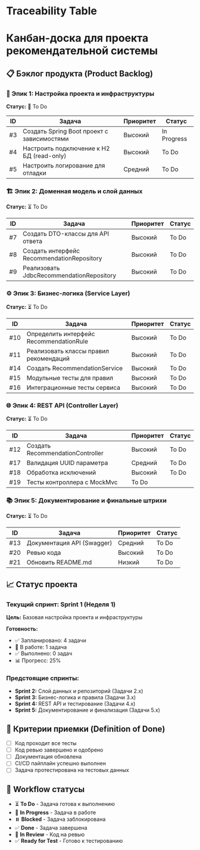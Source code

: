 # Traceability Table

# Канбан-доска для проекта рекомендательной системы

## 📋 Бэклог продукта (Product Backlog)

### 🎯 Эпик 1: Настройка проекта и инфраструктуры
**Статус:** 📝 To Do

| ID | Задача | Приоритет |  Статус |
|----|--------|-----------|-------|
| #3 | Создать Spring Boot проект с зависимостями | Высокий |  In Progress |
| #4 | Настроить подключение к H2 БД (read-only) | Высокий | To Do |
| #5 | Настроить логирование для отладки | Средний |  To Do |

### 🏗️ Эпик 2: Доменная модель и слой данных
**Статус:** ⏳ To Do

| ID    | Задача | Приоритет | Статус |
|-------|--------|-----------|--------|
| #7    | Создать DTO-классы для API ответа | Высокий |  To Do |
| #8    | Создать интерфейс RecommendationRepository | Высокий | To Do |
| #9    | Реализовать JdbcRecommendationRepository | Высокий | To Do |

### ⚙️ Эпик 3: Бизнес-логика (Service Layer)
**Статус:** ⏳ To Do

| ID  | Задача | Приоритет |  Статус |
|-----|--------|-----------|---------|
| #10 | Определить интерфейс RecommendationRule | Высокий | To Do |
| #11 | Реализовать классы правил рекомендаций | Высокий |  To Do |
| #14 | Создать RecommendationService | Высокий |  To Do |
| #15 | Модульные тесты для правил | Высокий | To Do |
| #16 | Интеграционные тесты сервиса | Высокий | To Do |

### 🌐 Эпик 4: REST API (Controller Layer)
**Статус:** ⏳ To Do

| ID  | Задача | Приоритет | Статус |
|-----|--------|-----------|---------|
| #12 | Создать RecommendationController | Высокий |  To Do |
| #17 | Валидация UUID параметра | Средний |  To Do |
| #18 | Обработка исключений | Высокий |  To Do |
| #19 | Тесты контроллера с MockMvc |  To Do |

### 📚 Эпик 5: Документирование и финальные штрихи
**Статус:** ⏳ To Do

| ID  | Задача | Приоритет |  Статус |
|-----|--------|-----------|---------|
| #13 | Документация API (Swagger) | Средний |  To Do |
| #20 | Ревью кода | Высокий |  To Do |
| #21 | Обновить README.md | Низкий | To Do |


## 📈 Статус проекта

### Текущий спринт: Sprint 1 (Неделя 1)
**Цель:** Базовая настройка проекта и инфраструктуры

**Готовность:**
- ✅ Запланировано: 4 задачи
- 🔄 В работе: 1 задача
- ✅ Выполнено: 0 задач
- 📊 Прогресс: 25%

### Предстоящие спринты:
- **Sprint 2:** Слой данных и репозиторий (Задачи 2.x)
- **Sprint 3:** Бизнес-логика и правила (Задачи 3.x)
- **Sprint 4:** REST API и тестирование (Задачи 4.x)
- **Sprint 5:** Документирование и финализация (Задачи 5.x)

## 🎯 Критерии приемки (Definition of Done)

- [ ] Код проходит все тесты
- [ ] Код ревью завершено и одобрено
- [ ] Документация обновлена
- [ ] CI/CD пайплайн успешно выполнен
- [ ] Задача протестирована на тестовых данных

## 🔄 Workflow статусы

- ⏳ **To Do** - Задача готова к выполнению
- 🔄 **In Progress** - Задача в работе
- ⏸️ **Blocked** - Задача заблокирована
- ✅ **Done** - Задача завершена
- 🧪 **In Review** - Код на ревью
- ✅ **Ready for Test** - Готово к тестированию